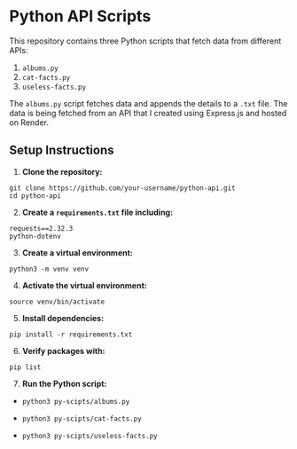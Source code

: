 # Python API Scripts

This repository contains three Python scripts that fetch data from different APIs:

1. `albums.py`
2. `cat-facts.py`
3. `useless-facts.py`

The `albums.py` script fetches data and appends the details to a `.txt` file. The data is being fetched from an API that I created using Express.js and hosted on Render.

## Setup Instructions

1. **Clone the repository:**

```
git clone https://github.com/your-username/python-api.git
cd python-api
```

2. **Create a `requirements.txt` file including:**

```
requests==2.32.3
python-dotenv
```

3. **Create a virtual environment:**

```
python3 -m venv venv
```

4. **Activate the virtual environment:**

```
source venv/bin/activate
```

5. **Install dependencies:**

```
pip install -r requirements.txt
```

6. **Verify packages with:**

```
pip list
```

7. **Run the Python script:**

- `python3 py-scipts/albums.py`

- `python3 py-scipts/cat-facts.py`

- `python3 py-scipts/useless-facts.py`
